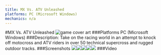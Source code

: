 ```yaml
---
title: MX Vs. ATV Unleashed
platforms: PC (Microsoft Windows)
mechanics: n/a
---
```

#MX Vs. ATV Unleashed
![game cover art](//images.igdb.com/igdb/image/upload/t_cover_big/vpnn2qmyqb6ls6ussvbc.jpg "Logo Title Text 1")
###Platforms
PC (Microsoft Windows)
###Description:
Take on the racing world in an attempt to knock off motocross and ATV riders in over 50 technical supercross and rugged outdoor tracks.
###Screenshots
<a target="_blank" href="//images.igdb.com/igdb/image/upload/t_cover_big/ecwmifg0ix7grotddkl2.jpg"><img src="//images.igdb.com/igdb/image/upload/t_thumb/ecwmifg0ix7grotddkl2.jpg"/></a><a target="_blank" href="//images.igdb.com/igdb/image/upload/t_cover_big/xlwonjjvt942i9f6nvd8.jpg"><img src="//images.igdb.com/igdb/image/upload/t_thumb/xlwonjjvt942i9f6nvd8.jpg"/></a><a target="_blank" href="//images.igdb.com/igdb/image/upload/t_cover_big/dn1uek7xoc5nb2tdsjnt.jpg"><img src="//images.igdb.com/igdb/image/upload/t_thumb/dn1uek7xoc5nb2tdsjnt.jpg"/></a><a target="_blank" href="//images.igdb.com/igdb/image/upload/t_cover_big/hsqsp5qcymiaocmrevam.jpg"><img src="//images.igdb.com/igdb/image/upload/t_thumb/hsqsp5qcymiaocmrevam.jpg"/></a><a target="_blank" href="//images.igdb.com/igdb/image/upload/t_cover_big/o5ve9awqrmkdpqlpksx6.jpg"><img src="//images.igdb.com/igdb/image/upload/t_thumb/o5ve9awqrmkdpqlpksx6.jpg"/></a>
###Video

